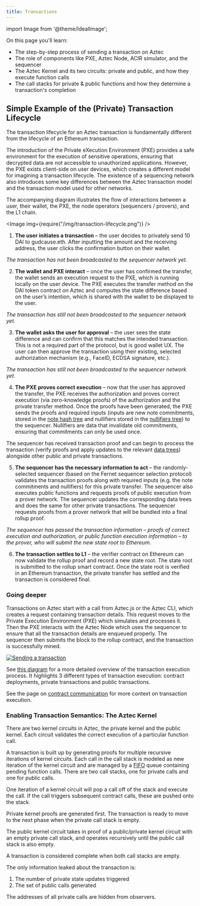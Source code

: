 ```yaml
---
title: Transactions
---
```


import Image from '@theme/IdealImage';

On this page you'll learn:

- The step-by-step process of sending a transaction on Aztec
- The role of components like PXE, Aztec Node, ACIR simulator, and the sequencer
- The Aztec Kernel and its two circuits: private and public, and how they execute function calls
- The call stacks for private & public functions and how they determine a transaction's completion

## Simple Example of the (Private) Transaction Lifecycle

The transaction lifecycle for an Aztec transaction is fundamentally different from the lifecycle of an Ethereum transaction.

The introduction of the Private eXecution Environment (PXE) provides a safe environment for the execution of sensitive operations, ensuring that decrypted data are not accessible to unauthorized applications. However, the PXE exists client-side on user devices, which creates a different model for imagining a transaction lifecycle. The existence of a sequencing network also introduces some key differences between the Aztec transaction model and the transaction model used for other networks.

The accompanying diagram illustrates the flow of interactions between a user, their wallet, the PXE, the node operators (sequencers / provers), and the L1 chain.

<Image img={require("/img/transaction-lifecycle.png")} />

1. **The user initiates a transaction** – the user decides to privately send 10 DAI to gudcause.eth. After inputting the amount and the receiving address, the user clicks the confirmation button on their wallet.

_The transaction has not been broadcasted to the sequencer network yet._

2. **The wallet and PXE interact** – once the user has confirmed the transfer, the wallet sends an execution request to the PXE, which is running locally on the user device. The PXE executes the transfer method on the DAI token contract on Aztec and computes the state difference based on the user’s intention, which is shared with the wallet to be displayed to the user.

_The transaction has still not been broadcasted to the sequencer network yet._

3. **The wallet asks the user for approval** – the user sees the state difference and can confirm that this matches the intended transaction. This is not a required part of the protocol, but is good wallet UX. The user can then approve the transaction using their existing, selected authorization mechanism (e.g., FaceID, ECDSA signature, etc.).

_The transaction has still not been broadcasted to the sequencer network yet._

4. **The PXE proves correct execution** – now that the user has approved the transfer, the PXE receives the authorization and proves correct execution (via zero-knowledge proofs) of the authorization and the private transfer method. Once the proofs have been generated, the PXE sends the proofs and required inputs (inputs are new note commitments, stored in the [note hash tree](../advanced/data_structures/trees.md#note-hash-tree) and nullifiers stored in the [nullifiers tree](../advanced/data_structures/trees.md#nullifier-tree)) to the sequencer. Nullifiers are data that invalidate old commitments, ensuring that commitments can only be used once.

The sequencer has received transaction proof and can begin to process the transaction (verify proofs and apply updates to the relevant [data trees](../advanced/data_structures/trees.md)) alongside other public and private transactions.

5. **The sequencer has the necessary information to act** – the randomly-selected sequencer (based on the Fernet sequencer selection protocol) validates the transaction proofs along with required inputs (e.g. the note commitments and nullifiers) for this private transfer. The sequencer also executes public functions and requests proofs of public execution from a prover network. The sequencer updates the corresponding data trees and does the same for other private transactions. The sequencer requests proofs from a prover network that will be bundled into a final rollup proof.

_The sequencer has passed the transaction information – proofs of correct execution and authorization, or public function execution information – to the prover, who will submit the new state root to Ethereum._

6. **The transaction settles to L1** – the verifier contract on Ethereum can now validate the rollup proof and record a new state root. The state root is submitted to the rollup smart contract. Once the state root is verified in an Ethereum transaction, the private transfer has settled and the transaction is considered final.

### Going deeper

Transactions on Aztec start with a call from Aztec.js or the Aztec CLI, which creates a request containing transaction details. This request moves to the Private Execution Environment (PXE) which simulates and processes it. Then the PXE interacts with the Aztec Node which uses the sequencer to ensure that all the transaction details are enqueued properly. The sequencer then submits the block to the rollup contract, and the transaction is successfully mined.

<a href="https://raw.githubusercontent.com/AztecProtocol/aztec-packages/2fa143e4d88b3089ebbe2a9e53645edf66157dc8/docs/static/img/sandbox_sending_a_tx.svg"><img src="/img/sandbox_sending_a_tx.svg" alt="Sending a transaction" /></a>

See [this diagram](https://raw.githubusercontent.com/AztecProtocol/aztec-packages/2fa143e4d88b3089ebbe2a9e53645edf66157dc8/docs/static/img/sandbox_sending_a_tx.svg) for a more detailed overview of the transaction execution process. It highlights 3 different types of transaction execution: contract deployments, private transactions and public transactions.

See the page on [contract communication](./communication/main.md) for more context on transaction execution.

### Enabling Transaction Semantics: The Aztec Kernel

There are two kernel circuits in Aztec, the private kernel and the public kernel. Each circuit validates the correct execution of a particular function call.

A transaction is built up by generating proofs for multiple recursive iterations of kernel circuits. Each call in the call stack is modeled as new iteration of the kernel circuit and are managed by a [FIFO](<https://en.wikipedia.org/wiki/FIFO_(computing_and_electronics)>) queue containing pending function calls. There are two call stacks, one for private calls and one for public calls.

One iteration of a kernel circuit will pop a call off of the stack and execute the call. If the call triggers subsequent contract calls, these are pushed onto the stack.

Private kernel proofs are generated first. The transaction is ready to move to the next phase when the private call stack is empty.

The public kernel circuit takes in proof of a public/private kernel circuit with an empty private call stack, and operates recursively until the public call stack is also empty.

A transaction is considered complete when both call stacks are empty.

The only information leaked about the transaction is:

1. The number of private state updates triggered
2. The set of public calls generated

The addresses of all private calls are hidden from observers.
